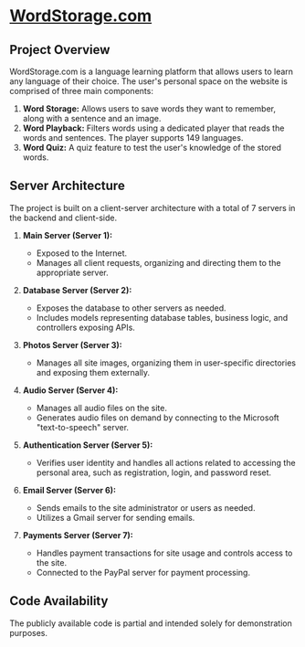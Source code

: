 # [WordStorage.com](https://www.wordstorage.com/)

## Project Overview
WordStorage.com is a language learning platform that allows users to learn any language of their choice. The user's personal space on the website is comprised of three main components:

1. **Word Storage:** Allows users to save words they want to remember, along with a sentence and an image.
2. **Word Playback:** Filters words using a dedicated player that reads the words and sentences. The player supports 149 languages.
3. **Word Quiz:** A quiz feature to test the user's knowledge of the stored words.

## Server Architecture

The project is built on a client-server architecture with a total of 7 servers in the backend and client-side.

1. **Main Server (Server 1):**
   - Exposed to the Internet.
   - Manages all client requests, organizing and directing them to the appropriate server.

2. **Database Server (Server 2):**
   - Exposes the database to other servers as needed.
   - Includes models representing database tables, business logic, and controllers exposing APIs.

3. **Photos Server (Server 3):**
   - Manages all site images, organizing them in user-specific directories and exposing them externally.

4. **Audio Server (Server 4):**
   - Manages all audio files on the site.
   - Generates audio files on demand by connecting to the Microsoft "text-to-speech" server.

5. **Authentication Server (Server 5):**
   - Verifies user identity and handles all actions related to accessing the personal area, such as registration, login, and password reset.

6. **Email Server (Server 6):**
   - Sends emails to the site administrator or users as needed.
   - Utilizes a Gmail server for sending emails.

7. **Payments Server (Server 7):**
   - Handles payment transactions for site usage and controls access to the site.
   - Connected to the PayPal server for payment processing.

## Code Availability
The publicly available code is partial and intended solely for demonstration purposes.

